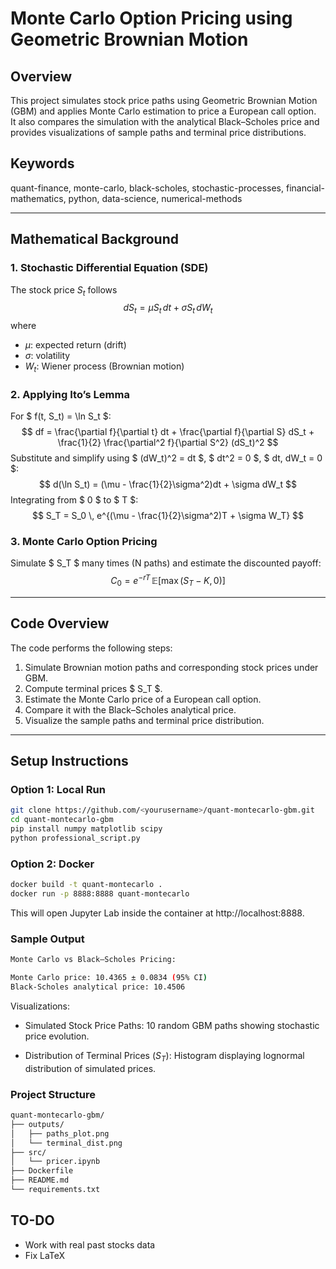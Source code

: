 # Monte Carlo Option Pricing using Geometric Brownian Motion

## Overview
This project simulates stock price paths using Geometric Brownian Motion (GBM) and applies Monte Carlo estimation to price a European call option.  
It also compares the simulation with the analytical Black–Scholes price and provides visualizations of sample paths and terminal price distributions.

## Keywords
quant-finance, monte-carlo, black-scholes, stochastic-processes, financial-mathematics, python, data-science, numerical-methods

---

## Mathematical Background

### 1. Stochastic Differential Equation (SDE)
The stock price $S_t$ follows
$$dS_t = \mu S_t \, dt + \sigma S_t \, dW_t$$
where  
- $\mu$: expected return (drift)  
- $\sigma$: volatility  
- $W_t$: Wiener process (Brownian motion)

### 2. Applying Ito’s Lemma
For $ f(t, S_t) = \ln S_t $:
$$
df = \frac{\partial f}{\partial t} dt + \frac{\partial f}{\partial S} dS_t + \frac{1}{2} \frac{\partial^2 f}{\partial S^2} (dS_t)^2
$$
Substitute and simplify using $ (dW_t)^2 = dt $, $ dt^2 = 0 $, $ dt\, dW_t = 0 $:
$$
d(\ln S_t) = (\mu - \frac{1}{2}\sigma^2)dt + \sigma dW_t
$$
Integrating from $ 0 $ to $ T $:
$$
S_T = S_0 \, e^{(\mu - \frac{1}{2}\sigma^2)T + \sigma W_T}
$$

### 3. Monte Carlo Option Pricing
Simulate $ S_T $ many times (N paths) and estimate the discounted payoff:
$$
C_0 = e^{-rT} \, \mathbb{E}[\max(S_T - K, 0)]
$$

---

## Code Overview
The code performs the following steps:
1. Simulate Brownian motion paths and corresponding stock prices under GBM.
2. Compute terminal prices $ S_T $.
3. Estimate the Monte Carlo price of a European call option.
4. Compare it with the Black–Scholes analytical price.
5. Visualize the sample paths and terminal price distribution.

---

## Setup Instructions

### Option 1: Local Run
```bash
git clone https://github.com/<yourusername>/quant-montecarlo-gbm.git
cd quant-montecarlo-gbm
pip install numpy matplotlib scipy
python professional_script.py
```

### Option 2: Docker
```bash
docker build -t quant-montecarlo .
docker run -p 8888:8888 quant-montecarlo
```

This will open Jupyter Lab inside the container at http://localhost:8888.

### Sample Output

```bash
Monte Carlo vs Black–Scholes Pricing:

Monte Carlo price: 10.4365 ± 0.0834 (95% CI)
Black-Scholes analytical price: 10.4506
```

Visualizations:

- Simulated Stock Price Paths: 10 random GBM paths showing stochastic price evolution.

- Distribution of Terminal Prices ($S_T$): Histogram displaying lognormal distribution of simulated prices.

### Project Structure

```bash
quant-montecarlo-gbm/
├── outputs/
│   ├── paths_plot.png
│   └── terminal_dist.png
├── src/
│   └── pricer.ipynb
├── Dockerfile
├── README.md
└── requirements.txt
```

## TO-DO

- Work with real past stocks data
- Fix LaTeX
